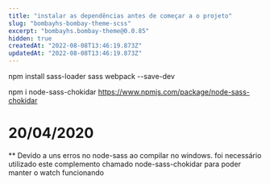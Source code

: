 ```yaml
---
title: "instalar as dependências antes de começar a o projeto"
slug: "bombayhs-bombay-theme-scss"
excerpt: "bombayhs.bombay-theme@0.0.85"
hidden: true
createdAt: "2022-08-08T13:46:19.873Z"
updatedAt: "2022-08-08T13:46:19.873Z"
---
```

npm install sass-loader sass webpack --save-dev

npm i node-sass-chokidar
https://www.npmjs.com/package/node-sass-chokidar

# 20/04/2020

\*\* Devido a uns erros no node-sass ao compilar no windows. foi necessário utilizado este complemento chamado node-sass-chokidar para poder manter o watch funcionando